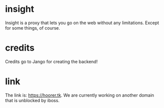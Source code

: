 # insight
Insight is a proxy that lets you go on the web without any limitations. Except for some things, of course.
# credits
Credits go to Jango for creating the backend!
# link
The link is: https://hoorer.tk. We are currently working on another domain that is unblocked by iboss.
